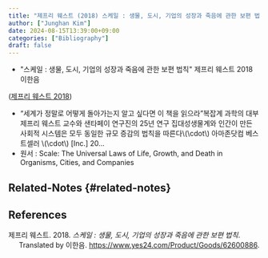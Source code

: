 ```yaml
---
title: "제프리 웨스트 (2018) 스케일 : 생물, 도시, 기업의 성장과 죽음에 관한 보편 법칙"
author: ["Junghan Kim"]
date: 2024-08-15T13:39:00+09:00
categories: ["Bibliography"]
draft: false
---
```


-   "스케일 : 생물, 도시, 기업의 성장과 죽음에 관한 보편 법칙" 제프리 웨스트 2018 이한음

(<a href="#citeproc_bib_item_1">제프리 웨스트 2018</a>)

-   “세계가 정말로 어떻게 돌아가는지 알고 싶다면 이 책을 읽으라”복잡계 과학의 대부 제프리 웨스트 교수와 샌타페이 연구진의 25년 연구 집대성생물계와 인간이 만든 사회적 시스템은 모두 동일한 규모 증감의 법칙을 따른다\\(\cdot\\) 아마존닷컴 베스트셀러 \\(\cdot\\) [Inc.] 20...
-   원서 : Scale: The Universal Laws of Life, Growth, and Death in Organisms, Cities, and Companies


## Related-Notes {#related-notes}

## References

<style>.csl-entry{text-indent: -1.5em; margin-left: 1.5em;}</style><div class="csl-bib-body">
  <div class="csl-entry"><a id="citeproc_bib_item_1"></a>제프리 웨스트. 2018. <i>스케일 : 생물, 도시, 기업의 성장과 죽음에 관한 보편 법칙</i>. Translated by 이한음. <a href="https://www.yes24.com/Product/Goods/62600886">https://www.yes24.com/Product/Goods/62600886</a>.</div>
</div>

